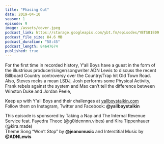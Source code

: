 ```yaml
---
title: "Phasing Out"
date: 2019-04-10
season: 1
episode: 9
image: /assets/cover.jpeg
podcast_link: https://storage.googleapis.com/ybt.fm/episodes/YBTS01E09.mp3
podcast_file_size: 84.6 MB
podcast_duration: "58:45"
podcast_length: 84647674 
published: true
---
```


For the first time in recorded history, Y’all Boys have a guest in the form of the illustrious producer/singer/songwriter ADN Lewis to discuss the recent Billboard Country controversy over the Country/Trap hit Old Town Road. Also, Steves rocks a mean LSDJ, Josh performs some Physical Activity, Frank rebels against the system and Max can’t tell the difference between Winston Duke and Jordan Peele, 

Keep up with Y'all Boys and their challenges at [yallboystalkin.com](https://yallboystalkin.com)
<br>Follow them on Instagram, Twitter and Facebook: **@yallboystalkin**

This episode is sponsored by Taking a Nap and The Internal Revenue Service feat. Fayedra Theoc (@g0ldennnn.vibes) and Kira Tippenhauer (@kira.made)
<br>Theme Song “Won’t Stop” by **@jeanomusic** and Interstitial Music by **@ADNLewis** 